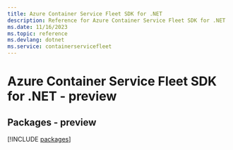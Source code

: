 ```yaml
---
title: Azure Container Service Fleet SDK for .NET
description: Reference for Azure Container Service Fleet SDK for .NET
ms.date: 11/16/2023
ms.topic: reference
ms.devlang: dotnet
ms.service: containerservicefleet
---
```

# Azure Container Service Fleet SDK for .NET - preview
## Packages - preview
[!INCLUDE [packages](container-service-fleet-index.md)]